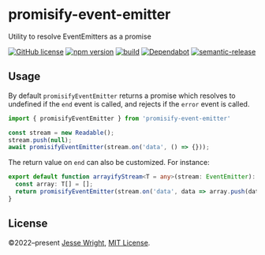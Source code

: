 # promisify-event-emitter
Utility to resolve EventEmitters as a promise

[![GitHub license](https://img.shields.io/github/license/jeswr/promisify-event-emitter.svg)](https://github.com/jeswr/promisify-event-emitter/blob/master/LICENSE)
[![npm version](https://img.shields.io/npm/v/promisify-event-emitter.svg)](https://www.npmjs.com/package/promisify-event-emitter)
[![build](https://img.shields.io/github/workflow/status/jeswr/promisify-event-emitter/Node.js%20CI)](https://github.com/jeswr/promisify-event-emitter/tree/main/)
[![Dependabot](https://badgen.net/badge/Dependabot/enabled/green?icon=dependabot)](https://dependabot.com/)
[![semantic-release](https://img.shields.io/badge/%20%20%F0%9F%93%A6%F0%9F%9A%80-semantic--release-e10079.svg)](https://github.com/semantic-release/semantic-release)

## Usage

By default `promisifyEventEmitter` returns a promise which resolves to undefined if the `end` event is called, and rejects if the `error` event is called.

```ts
import { promisifyEventEmitter } from 'promisify-event-emitter'

const stream = new Readable();
stream.push(null);
await promisifyEventEmitter(stream.on('data', () => {}));
```

The return value on `end` can also be customized. For instance:

```ts
export default function arrayifyStream<T = any>(stream: EventEmitter): Promise<T[]> {
  const array: T[] = [];
  return promisifyEventEmitter(stream.on('data', data => array.push(data)), array);
}
```

## License
©2022–present
[Jesse Wright](https://github.com/jeswr),
[MIT License](https://github.com/jeswr/promisify-event-emitter/blob/master/LICENSE).
